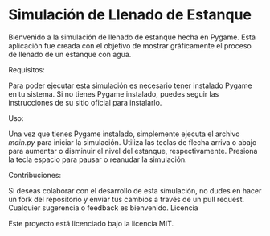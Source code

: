 # Simulación de Llenado de Estanque

Bienvenido a la simulación de llenado de estanque hecha en Pygame. Esta aplicación fue creada con el objetivo de mostrar gráficamente el proceso de llenado de un estanque con agua.

Requisitos:

Para poder ejecutar esta simulación es necesario tener instalado Pygame en tu sistema. Si no tienes Pygame instalado, puedes seguir las instrucciones de su sitio oficial para instalarlo.

Uso:

Una vez que tienes Pygame instalado, simplemente ejecuta el archivo *main.py* para iniciar la simulación. Utiliza las teclas de flecha arriva o abajo para aumentar o disminuir el nivel del estanque, respectivamente. Presiona la tecla espacio para pausar o reanudar la simulación.

Contribuciones:

Si deseas colaborar con el desarrollo de esta simulación, no dudes en hacer un fork del repositorio y enviar tus cambios a través de un pull request. Cualquier sugerencia o feedback es bienvenido.
Licencia

Este proyecto está licenciado bajo la licencia MIT.